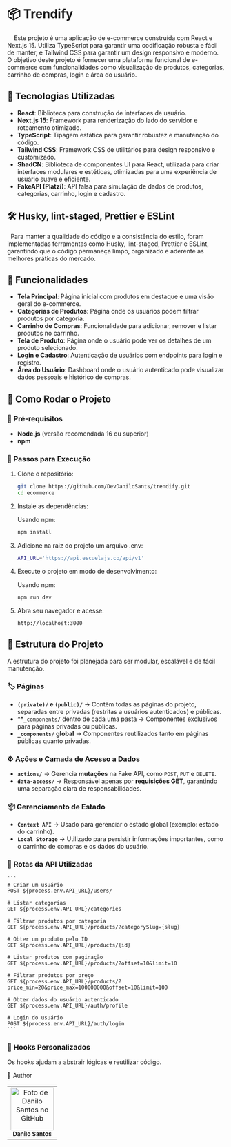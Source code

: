 # 📦 Trendify
    Este projeto é uma aplicação de e-commerce construída com React e Next.js 15. Utiliza TypeScript para garantir uma codificação robusta e fácil de manter, e Tailwind CSS para garantir um design responsivo e moderno. O objetivo deste projeto é fornecer uma plataforma funcional de e-commerce com funcionalidades como visualização de produtos, categorias, carrinho de compras, login e área do usuário.

## 🚀 Tecnologias Utilizadas

- **React**: Biblioteca para construção de interfaces de usuário.
- **Next.js 15**: Framework para renderização do lado do servidor e roteamento otimizado.
- **TypeScript**: Tipagem estática para garantir robustez e manutenção do código.
- **Tailwind CSS**: Framework CSS de utilitários para design responsivo e customizado.
- **ShadCN**: Biblioteca de componentes UI para React, utilizada para criar interfaces modulares e estéticas, otimizadas para uma experiência de usuário suave e eficiente.
- **FakeAPI (Platzi)**: API falsa para simulação de dados de produtos, categorias, carrinho, login e cadastro.

## 🛠️ **Husky, lint-staged, Prettier e ESLint**
   &nbsp; Para manter a qualidade do código e a consistência do estilo, foram implementadas ferramentas como Husky, lint-staged, Prettier e ESLint, garantindo que o código permaneça limpo, organizado e aderente às melhores práticas do mercado.

## 📌 Funcionalidades

- **Tela Principal**: Página inicial com produtos em destaque e uma visão geral do e-commerce.
- **Categorias de Produtos**: Página onde os usuários podem filtrar produtos por categoria.
- **Carrinho de Compras**: Funcionalidade para adicionar, remover e listar produtos no carrinho.
- **Tela de Produto**: Página onde o usuário pode ver os detalhes de um produto selecionado.
- **Login e Cadastro**: Autenticação de usuários com endpoints para login e registro.
- **Área do Usuário**: Dashboard onde o usuário autenticado pode visualizar dados pessoais e histórico de compras.

## 🚀 Como Rodar o Projeto

### 📌 Pré-requisitos

- **Node.js** (versão recomendada 16 ou superior)
- **npm** 

### 📌 Passos para Execução

1. Clone o repositório:

    ```bash
    git clone https://github.com/DevDaniloSants/trendify.git
    cd ecommerce
    ```

2. Instale as dependências:

    Usando npm:

    ```bash
    npm install
    ```

3. Adicione na raiz do projeto um arquivo .env:

    ```bash
    API_URL='https://api.escuelajs.co/api/v1'
    ```

4. Execute o projeto em modo de desenvolvimento:

    Usando npm:

    ```bash
    npm run dev
    ```


5. Abra seu navegador e acesse:

    ```
    http://localhost:3000
    ```

## 📂 Estrutura do Projeto

A estrutura do projeto foi planejada para ser modular, escalável e de fácil manutenção.

### 🏷️ **Páginas**
- **`(private)/` e `(public)/`** → Contêm todas as páginas do projeto, separadas entre privadas (restritas a usuários autenticados) e públicas.
- **`_components/` dentro de cada uma pasta → Componentes exclusivos para páginas privadas ou públicas.
- **`_components/` global** → Componentes reutilizados tanto em páginas públicas quanto privadas.

### ⚙️ **Ações e Camada de Acesso a Dados**
- **`actions/`** → Gerencia **mutações** na Fake API, como `POST`, `PUT` e `DELETE`.
- **`data-access/`** → Responsável apenas por **requisições GET**, garantindo uma separação clara de responsabilidades.

### 📦 **Gerenciamento de Estado**
- **`Context API`** → Usado para gerenciar o estado global (exemplo: estado do carrinho).
- **`Local Storage`** → Utilizado para persistir informações importantes, como o carrinho de compras e os dados do usuário.

### 📡 **Rotas da API Utilizadas**

    ```
    # Criar um usuário
    POST ${process.env.API_URL}/users/

    # Listar categorias
    GET ${process.env.API_URL}/categories

    # Filtrar produtos por categoria
    GET ${process.env.API_URL}/products/?categorySlug={slug}

    # Obter um produto pelo ID
    GET ${process.env.API_URL}/products/{id}

    # Listar produtos com paginação
    GET ${process.env.API_URL}/products/?offset=10&limit=10

    # Filtrar produtos por preço
    GET ${process.env.API_URL}/products/?price_min=20&price_max=100000000&offset=10&limit=100

    # Obter dados do usuário autenticado
    GET ${process.env.API_URL}/auth/profile

    # Login do usuário
    POST ${process.env.API_URL}/auth/login
    ```

### 🔄 **Hooks Personalizados**
Os hooks ajudam a abstrair lógicas e reutilizar código.  



:child: Author
<table> <tr> <td align="center"> <img src="https://avatars.githubusercontent.com/u/152008168?s=400&u=710379e70ac9c4490d3044ffd12a47092b993f76&v=4" width="100px;" alt="Foto de Danilo Santos no GitHub"/><br> <sub> <b>Danilo Santos</b> </sub> </a> </td> </tr> </table>
